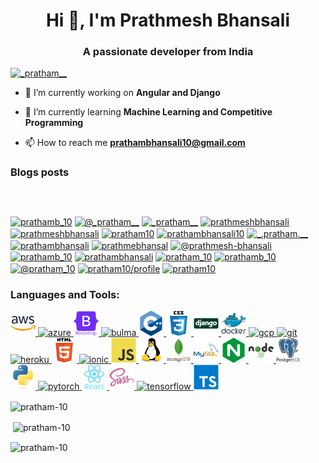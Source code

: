 <h1 align="center">Hi 👋, I'm Prathmesh Bhansali</h1>
<h3 align="center">A passionate developer from India</h3>

<p align="left"> <a href="https://twitter.com/_pratham__" target="blank"><img src="https://img.shields.io/twitter/follow/_pratham__?logo=twitter&style=for-the-badge" alt="_pratham__" /></a> </p>

- 🔭 I’m currently working on **Angular and Django**

- 🌱 I’m currently learning **Machine Learning and Competitive Programming**

- 📫 How to reach me **prathambhansali10@gmail.com**

### Blogs posts
<!-- BLOG-POST-LIST:START -->
<!-- BLOG-POST-LIST:END -->

<h3 align="left" style="color:white">Connect with me:</h3>
<p align="left">
<a href="https://codepen.io/prathamb_10" target="blank"><img align="center" src="https://cdn.jsdelivr.net/npm/simple-icons@3.0.1/icons/codepen.svg" alt="prathamb_10" height="30" width="40" /></a>
<a href="https://dev.to/@_pratham__" target="blank"><img align="center" src="https://cdn.jsdelivr.net/npm/simple-icons@3.0.1/icons/dev-dot-to.svg" alt="@_pratham__" height="30" width="40" /></a>
<a href="https://twitter.com/_pratham__" target="blank"><img align="center" src="https://cdn.jsdelivr.net/npm/simple-icons@3.0.1/icons/twitter.svg" alt="_pratham__" height="30" width="40" /></a>
<a href="https://linkedin.com/in/prathmeshbhansali" target="blank"><img align="center" src="https://cdn.jsdelivr.net/npm/simple-icons@3.0.1/icons/linkedin.svg" alt="prathmeshbhansali" height="30" width="40" /></a>
<a href="https://stackoverflow.com/users/prathmeshbhansali" target="blank"><img align="center" src="https://cdn.jsdelivr.net/npm/simple-icons@3.0.1/icons/stackoverflow.svg" alt="prathmeshbhansali" height="30" width="40" /></a>
<a href="https://kaggle.com/pratham10" target="blank"><img align="center" src="https://cdn.jsdelivr.net/npm/simple-icons@3.0.1/icons/kaggle.svg" alt="pratham10" height="30" width="40" /></a>
<a href="https://fb.com/prathambhansali10" target="blank"><img align="center" src="https://cdn.jsdelivr.net/npm/simple-icons@3.0.1/icons/facebook.svg" alt="prathambhansali10" height="30" width="40" /></a>
<a href="https://instagram.com/_.pratham.__" target="blank"><img align="center" src="https://cdn.jsdelivr.net/npm/simple-icons@3.0.1/icons/instagram.svg" alt="_.pratham.__" height="30" width="40" /></a>
<a href="https://dribbble.com/prathambhansali" target="blank"><img align="center" src="https://cdn.jsdelivr.net/npm/simple-icons@3.0.1/icons/dribbble.svg" alt="prathambhansali" height="30" width="40" /></a>
<a href="https://www.behance.net/prathmebhansal" target="blank"><img align="center" src="https://cdn.jsdelivr.net/npm/simple-icons@3.0.1/icons/behance.svg" alt="prathmebhansal" height="30" width="40" /></a>
<a href="https://medium.com/@prathmesh-bhansali" target="blank"><img align="center" src="https://cdn.jsdelivr.net/npm/simple-icons@3.0.1/icons/medium.svg" alt="@prathmesh-bhansali" height="30" width="40" /></a>
<a href="https://www.codechef.com/users/prathamb_10" target="blank"><img align="center" src="https://cdn.jsdelivr.net/npm/simple-icons@3.1.0/icons/codechef.svg" alt="prathamb_10" height="30" width="40" /></a>
<a href="https://www.hackerrank.com/prathambhansali" target="blank"><img align="center" src="https://cdn.jsdelivr.net/npm/simple-icons@3.0.1/icons/hackerrank.svg" alt="prathambhansali" height="30" width="40" /></a>
<a href="https://codeforces.com/profile/pratham_10" target="blank"><img align="center" src="https://cdn.jsdelivr.net/npm/simple-icons@3.0.1/icons/codeforces.svg" alt="pratham_10" height="30" width="40" /></a>
<a href="https://www.leetcode.com/prathamb_10" target="blank"><img align="center" src="https://cdn.jsdelivr.net/npm/simple-icons@3.0.1/icons/leetcode.svg" alt="prathamb_10" height="30" width="40" /></a>
<a href="https://www.hackerearth.com/@pratham_10" target="blank"><img align="center" src="https://cdn.jsdelivr.net/npm/simple-icons@3.0.1/icons/hackerearth.svg" alt="@pratham_10" height="30" width="40" /></a>
<a href="https://auth.geeksforgeeks.org/user/pratham10/profile" target="blank"><img align="center" src="https://cdn.jsdelivr.net/npm/simple-icons@3.0.1/icons/geeksforgeeks.svg" alt="pratham10/profile" height="30" width="40" /></a>
<a href="https://www.topcoder.com/members/pratham10" target="blank"><img align="center" src="https://cdn.jsdelivr.net/npm/simple-icons@3.0.1/icons/topcoder.svg" alt="pratham10" height="30" width="40" /></a>
</p>

<h3 align="left">Languages and Tools:</h3>
<p align="left"> <a href="https://aws.amazon.com" target="_blank"> <img src="https://raw.githubusercontent.com/devicons/devicon/master/icons/amazonwebservices/amazonwebservices-original-wordmark.svg" alt="aws" width="40" height="40"/> </a> <a href="https://azure.microsoft.com/en-in/" target="_blank"> <img src="https://www.vectorlogo.zone/logos/microsoft_azure/microsoft_azure-icon.svg" alt="azure" width="40" height="40"/> </a> <a href="https://getbootstrap.com" target="_blank"> <img src="https://raw.githubusercontent.com/devicons/devicon/master/icons/bootstrap/bootstrap-plain-wordmark.svg" alt="bootstrap" width="40" height="40"/> </a> <a href="https://bulma.io/" target="_blank"> <img src="https://raw.githubusercontent.com/gilbarbara/logos/804dc257b59e144eaca5bc6ffd16949752c6f789/logos/bulma.svg" alt="bulma" width="40" height="40"/> </a> <a href="https://www.w3schools.com/cpp/" target="_blank"> <img src="https://raw.githubusercontent.com/devicons/devicon/master/icons/cplusplus/cplusplus-original.svg" alt="cplusplus" width="40" height="40"/> </a> <a href="https://www.w3schools.com/css/" target="_blank"> <img src="https://raw.githubusercontent.com/devicons/devicon/master/icons/css3/css3-original-wordmark.svg" alt="css3" width="40" height="40"/> </a> <a href="https://www.djangoproject.com/" target="_blank"> <img src="https://raw.githubusercontent.com/devicons/devicon/master/icons/django/django-original.svg" alt="django" width="40" height="40"/> </a> <a href="https://www.docker.com/" target="_blank"> <img src="https://raw.githubusercontent.com/devicons/devicon/master/icons/docker/docker-original-wordmark.svg" alt="docker" width="40" height="40"/> </a> <a href="https://cloud.google.com" target="_blank"> <img src="https://www.vectorlogo.zone/logos/google_cloud/google_cloud-icon.svg" alt="gcp" width="40" height="40"/> </a> <a href="https://git-scm.com/" target="_blank"> <img src="https://www.vectorlogo.zone/logos/git-scm/git-scm-icon.svg" alt="git" width="40" height="40"/> </a> <a href="https://heroku.com" target="_blank"> <img src="https://www.vectorlogo.zone/logos/heroku/heroku-icon.svg" alt="heroku" width="40" height="40"/> </a> <a href="https://www.w3.org/html/" target="_blank"> <img src="https://raw.githubusercontent.com/devicons/devicon/master/icons/html5/html5-original-wordmark.svg" alt="html5" width="40" height="40"/> </a> <a href="https://ionicframework.com" target="_blank"> <img src="https://upload.wikimedia.org/wikipedia/commons/d/d1/Ionic_Logo.svg" alt="ionic" width="40" height="40"/> </a> <a href="https://developer.mozilla.org/en-US/docs/Web/JavaScript" target="_blank"> <img src="https://raw.githubusercontent.com/devicons/devicon/master/icons/javascript/javascript-original.svg" alt="javascript" width="40" height="40"/> </a> <a href="https://www.linux.org/" target="_blank"> <img src="https://raw.githubusercontent.com/devicons/devicon/master/icons/linux/linux-original.svg" alt="linux" width="40" height="40"/> </a> <a href="https://www.mongodb.com/" target="_blank"> <img src="https://raw.githubusercontent.com/devicons/devicon/master/icons/mongodb/mongodb-original-wordmark.svg" alt="mongodb" width="40" height="40"/> </a> <a href="https://www.mysql.com/" target="_blank"> <img src="https://raw.githubusercontent.com/devicons/devicon/master/icons/mysql/mysql-original-wordmark.svg" alt="mysql" width="40" height="40"/> </a> <a href="https://www.nginx.com" target="_blank"> <img src="https://raw.githubusercontent.com/devicons/devicon/master/icons/nginx/nginx-original.svg" alt="nginx" width="40" height="40"/> </a> <a href="https://nodejs.org" target="_blank"> <img src="https://raw.githubusercontent.com/devicons/devicon/master/icons/nodejs/nodejs-original-wordmark.svg" alt="nodejs" width="40" height="40"/> </a> <a href="https://www.postgresql.org" target="_blank"> <img src="https://raw.githubusercontent.com/devicons/devicon/master/icons/postgresql/postgresql-original-wordmark.svg" alt="postgresql" width="40" height="40"/> </a> <a href="https://www.python.org" target="_blank"> <img src="https://raw.githubusercontent.com/devicons/devicon/master/icons/python/python-original.svg" alt="python" width="40" height="40"/> </a> <a href="https://pytorch.org/" target="_blank"> <img src="https://www.vectorlogo.zone/logos/pytorch/pytorch-icon.svg" alt="pytorch" width="40" height="40"/> </a> <a href="https://reactjs.org/" target="_blank"> <img src="https://raw.githubusercontent.com/devicons/devicon/master/icons/react/react-original-wordmark.svg" alt="react" width="40" height="40"/> </a> <a href="https://sass-lang.com" target="_blank"> <img src="https://raw.githubusercontent.com/devicons/devicon/master/icons/sass/sass-original.svg" alt="sass" width="40" height="40"/> </a> <a href="https://www.tensorflow.org" target="_blank"> <img src="https://www.vectorlogo.zone/logos/tensorflow/tensorflow-icon.svg" alt="tensorflow" width="40" height="40"/> </a> <a href="https://www.typescriptlang.org/" target="_blank"> <img src="https://raw.githubusercontent.com/devicons/devicon/master/icons/typescript/typescript-original.svg" alt="typescript" width="40" height="40"/> </a> </p>

<p><img align="center" src="https://github-readme-stats.vercel.app/api/top-langs?username=pratham-10&show_icons=true&locale=en&layout=compact" alt="pratham-10" /></p>

<p>&nbsp;<img align="center" src="https://github-readme-stats.vercel.app/api?username=pratham-10&show_icons=true&locale=en" alt="pratham-10" /></p>

<p><img align="center" src="https://github-readme-streak-stats.herokuapp.com/?user=pratham-10&" alt="pratham-10" /></p>
